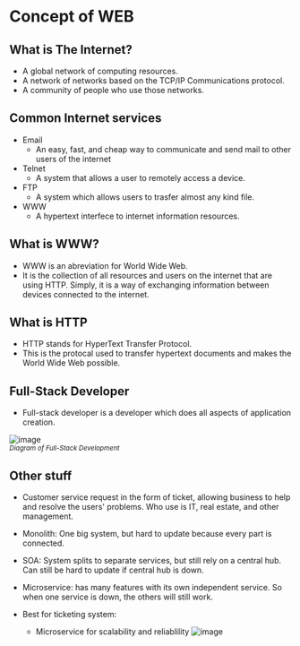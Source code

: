 # Concept of WEB

## What is The Internet?
- A global network of computing resources.
- A network of networks based on the TCP/IP Communications protocol.
- A community of people who use those networks.

## Common Internet services
- Email
    - An easy, fast, and cheap way to communicate and send mail to other users of the internet
- Telnet
    - A system that allows a user to remotely access a device.
- FTP
    - A system which allows users to trasfer almost any kind file.
- WWW
    - A hypertext interfece to internet information resources.

## What is WWW?
- WWW is an abreviation for World Wide Web.
- It is the collection of all resources and users on the internet that are using HTTP. Simply, it is a way of exchanging information between devices connected to the internet.

## What is HTTP
- HTTP stands for HyperText Transfer Protocol.
- This is the protocal used to transfer hypertext documents and makes the World Wide Web possible.

## Full-Stack Developer
- Full-stack developer is a developer which does all aspects of application creation.

![image](https://github.com/user-attachments/assets/2e7c4f17-ef22-4f40-8a64-7731f2f0dae4) </br>
<sup> *Diagram of Full-Stack Development* </sup>

## Other stuff
- Customer service request in the form of ticket, allowing business to help and resolve the users' problems. Who use is IT, real estate, and other management.

- Monolith: One big system, but hard to update because every part is connected.

- SOA: System splits to separate services, but still rely on a central hub. Can still be hard to update if central hub is down.

- Microservice: has many features with its own independent service. So when one service is down, the others will still work.

- Best for ticketing system:
     - Microservice for scalability and reliablility
![image](https://github.com/user-attachments/assets/34ece1fe-5dd8-486a-9f15-44324c22186c)
